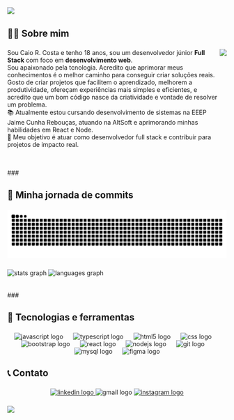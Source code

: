 <div>
  <img style="100%" src="https://capsule-render.vercel.app/api?type=waving&height=140&section=header&reversal=false&text=%F0%9F%91%8B%F0%9F%8F%BDHello%20World!%20Me%20chamo%20Caio!&fontSize=30&fontColor=FFFFFF&fontAlign=50&fontAlignY=60&stroke=68BBD9&strokeWidth=0.6&animation=fadeIn&descSize=13&descAlign=90&descAlignY=95&textBg=false&color=68BBD9"  />
</div>

###

<h2 align="left">🧑‍💻 Sobre mim</h2>

###

<img align="right" height="270" src="https://user-images.githubusercontent.com/81328619/213875785-400ae517-156b-4aca-a787-bac75d84c393.gif"  />

###

<p align="left" margin-left="10">Sou Caio R. Costa e tenho 18 anos, sou um desenvolvedor júnior  <b>Full Stack</b> com foco em <b>desenvolvimento web</b>.<br>Sou apaixonado pela tcnologia. Acredito que aprimorar meus conhecimentos é o melhor caminho para conseguir criar soluções reais.<br>Gosto de criar projetos que facilitem o aprendizado, melhorem a produtividade, ofereçam experiências mais simples e eficientes, e acredito que um bom código nasce da criatividade e vontade de resolver um problema.<br>📚 Atualmente estou cursando desenvolvimento de sistemas na EEEP Jaime Cunha Rebouças, atuando na AltSoft e aprimorando minhas habilidades em React e Node.<br>🚀 Meu objetivo é atuar como desenvolvedor full stack e contribuir para projetos de impacto real.</p>
<br>
<br>
###

<h2>🐍 Minha jornada de commits</h2>

###

<img src="https://raw.githubusercontent.com/caiocrdc/caiocrdc/output/snake.svg" alt="Snake animation" />

###

<div align="left">
  <img src="https://github-readme-stats.vercel.app/api?username=caiocrdc&hide_title=false&hide_rank=false&show_icons=true&include_all_commits=true&count_private=true&disable_animations=false&theme=react&locale=pt-br&hide_border=true&order=1" height="160" alt="stats graph"  />
  <img src="https://github-readme-stats.vercel.app/api/top-langs?username=caiocrdc&locale=pt-br&hide_title=false&layout=compact&card_width=320&langs_count=6&theme=react&hide_border=true&order=2&custom_title=Linguagens%20mais%20utilizadas" height="160" alt="languages graph"  />
</div>
<br>
<br>
###

<h2 align="left">🧰 Tecnologias e ferramentas</h2>

###

<div align="center">
  <img src="https://cdn.jsdelivr.net/gh/devicons/devicon/icons/javascript/javascript-plain.svg" height="48" alt="javascript logo"  />
  <img width="15" />
  <img src="https://cdn.jsdelivr.net/gh/devicons/devicon/icons/typescript/typescript-plain.svg" height="48" alt="typescript logo"  />
  <img width="15" />
  <img src="https://cdn.jsdelivr.net/gh/devicons/devicon/icons/html5/html5-original.svg" height="48" alt="html5 logo"  />
  <img width="15" />
  <img src="https://cdn.jsdelivr.net/gh/devicons/devicon/icons/css3/css3-original.svg" height="48" alt="css logo"  />
  <img width="15" />
  <img src="https://cdn.jsdelivr.net/gh/devicons/devicon/icons/bootstrap/bootstrap-original.svg" height="48" alt="bootstrap logo"  />
  <img width="15" />
  <img src="https://cdn.jsdelivr.net/gh/devicons/devicon/icons/react/react-original.svg" height="48" alt="react logo"  />
  <img width="15" />
  <img src="https://cdn.jsdelivr.net/gh/devicons/devicon/icons/nodejs/nodejs-original.svg" height="48" alt="nodejs logo"  />
  <img width="15" />
  <img src="https://cdn.jsdelivr.net/gh/devicons/devicon/icons/git/git-original.svg" height="48" alt="git logo"  />
  <img width="15" />
  <img src="https://cdn.jsdelivr.net/gh/devicons/devicon/icons/mysql/mysql-original.svg" height="48" alt="mysql logo"  />
  <img width="15" />
  <img src="https://cdn.jsdelivr.net/gh/devicons/devicon/icons/figma/figma-original.svg" height="48" alt="figma logo"  />
</div>

###

<h2 align="left">📞 Contato</h2>

###

<div align="center">
  <a href="https://www.linkedin.com/in/caio-r-costa-82b1bb2b9/" target="_blank">
    <img src="https://img.shields.io/static/v1?message=LinkedIn&logo=linkedin&label=&color=0077B5&logoColor=white&labelColor=&style=for-the-badge" height="30" alt="linkedin logo"  />
  </a>
  <img src="https://img.shields.io/static/v1?message=caio.crdc@gmail.com&logo=gmail&label=Gmail&color=444&logoColor=white&labelColor=D14836&style=for-the-badge" height="30" alt="gmail logo"  />
  <a href="https://www.instagram.com/caio_rdc_/" target="_blank">
    <img src="https://img.shields.io/static/v1?message=Instagram&logo=instagram&label=&color=E4405F&logoColor=white&labelColor=&style=for-the-badge" height="30" alt="instagram logo"  />
  </a>
</div>

###

<div>
  <img style="100%" src="https://capsule-render.vercel.app/api?type=waving&height=90&section=footer&reversal=false&fontSize=70&fontColor=FFFFFF&fontAlign=50&fontAlignY=50&stroke=-&descSize=20&descAlign=50&descAlignY=50&color=68BBD9"  />
</div>

###
